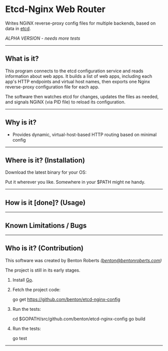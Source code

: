 Etcd-Nginx Web Router
================
Writes NGiNX reverse-proxy config files for multiple backends, based on data in [etcd][1].

  *ALPHA VERSION - needs more tests*


----------------
What is it?
----------------
This program connects to the etcd configuration service and reads information about web apps. It builds a list of web apps, including each app's HTTP endpoints and virtual host names, then exports one Nginx reverse-proxy configuration file for each app.

The software then watches etcd for changes, updates the files as needed, and signals NGiNX (via PID file) to reload its configuration.


----------------
Why is it?
----------------
* Provides dynamic, virtual-host-based HTTP routing based on minimal config


----------------
Where is it? (Installation)
----------------
Download the latest binary for your OS:

Put it wherever you like. Somewhere in your $PATH might ne handy.


----------------
How is it [done]? (Usage)
----------------


----------------
Known Limitations / Bugs
----------------


----------------
Who is it? (Contribution)
----------------
This software was created by Benton Roberts _(benton@bentonroberts.com)_

The project is still in its early stages.

1) Install [Go][2].

2) Fetch the project code:

    go get https://github.com/benton/etcd-nginx-config

3) Run the tests:

    cd $GOPATH/src/github.com/benton/etcd-nginx-config
    go build

4) Run the tests:

    go test


--------
[1]: https://github.com/coreos/etcd
[2]: http://golang.org/doc/install